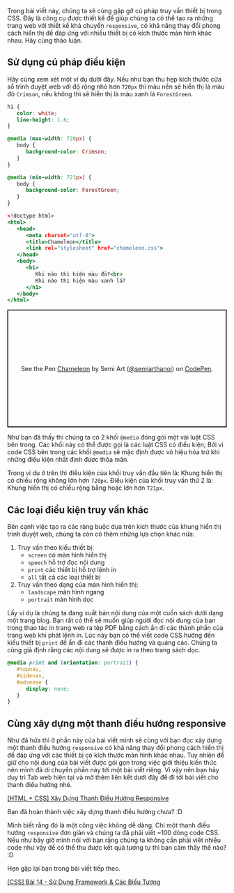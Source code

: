 Trong bài viết này, chúng ta sẽ cùng gặp gỡ cú pháp truy vấn thiết bị trong CSS. Đây là công cụ được thiết kế để giúp chúng ta có thể tạo ra những trang web với thiết kế khả chuyển `responsive`, có khả năng thay đổi phong cách hiển thị để đáp ứng với nhiều thiết bị có kích thước màn hình khác nhau. Hãy cùng thảo luận.

## Sử dụng cú pháp điều kiện

Hãy cùng xem xét một ví dụ dưới đây. Nếu như bạn thu hẹp kích thước cửa sổ trình duyệt web với độ rộng nhỏ hơn `720px` thì màu nền sẽ hiển thị là màu đỏ `Crimson`, nếu không thì sẽ hiển thị là màu xanh lá `ForestGreen`.

```chameleon.css
h1 {
   color: white;
   line-height: 1.6;
}

@media (max-width: 720px) {
   body {
      background-color: Crimson;
   }
}

@media (min-width: 721px) {
   body {
      background-color: ForestGreen;
   }
}
```

```chameleon.html
<!doctype html>
<html>
   <head>
      <meta charset="utf-8">
      <title>Chameleon</title>
      <link rel="stylesheet" href="chameleon.css">
   </head>
   <body>
      <h1>
         Khi nào thì hiện màu đỏ?<br>
         Khi nào thì hiện màu xanh lá?
      </h1>
   </body>
</html>
```

<p class="codepen" data-height="270" data-default-tab="result" data-slug-hash="wvpaajB" data-user="semiarthanoi" style="height: 270px; box-sizing: border-box; display: flex; align-items: center; justify-content: center; border: 2px solid; margin: 1em 0; padding: 1em;">
  <span>See the Pen <a href="https://codepen.io/semiarthanoi/pen/wvpaajB">
  Chameleon</a> by Semi Art (<a href="https://codepen.io/semiarthanoi">@semiarthanoi</a>)
  on <a href="https://codepen.io">CodePen</a>.</span>
</p>
<script async src="https://cpwebassets.codepen.io/assets/embed/ei.js"></script>

Như bạn đã thấy thì chúng ta có 2 khối `@media` đóng gói một vài luật CSS bên trong. Các khối này có thể được gọi là các luật CSS có điều kiện; Bởi vì code CSS bên trong các khối `@media` sẽ mặc định được vô hiệu hóa trừ khi những điều kiện nhất định được thỏa mãn.

Trong ví dụ ở trên thì điều kiện của khối truy vấn đầu tiên là: Khung hiển thị có chiều rộng không lớn hơn `720px`. Điều kiện của khối truy vấn thứ 2 là: Khung hiển thị có chiều rộng bằng hoặc lớn hơn `721px`.

## Các loại điều kiện truy vấn khác

Bên cạnh việc tạo ra các ràng buộc dựa trên kích thước của khung hiển thị trình duyệt web, chúng ta còn có thêm những lựa chọn khác nữa:

1. Truy vấn theo kiểu thiết bị:
   - `screen` có màn hình hiển thị
   - `speech` hỗ trợ đọc nội dung
   - `print` các thiết bị hỗ trợ lệnh in
   - `all` tất cả các loại thiết bị
2. Truy vấn theo dạng của màn hình hiển thị:
   - `landscape` màn hình ngang
   - `portrait` màn hình dọc

Lấy ví dụ là chúng ta đang xuất bản nội dung của một cuốn sách dưới dạng một trang blog. Bạn rất có thể sẽ muốn giúp người đọc nội dung của bạn trong thao tác in trang web ra tệp PDF bằng cách ẩn đi các thành phần của trang web khi phát lệnh in. Lúc này bạn có thể viết code CSS hướng đến kiểu thiết bị `print` để ẩn đi các thanh điều hướng và quảng cáo. Chúng ta cũng giả định rằng các nội dung sẽ được in ra theo trang sách dọc.

```print.css
@media print and (orientation: portrait) {
   #topnav,
   #sidenav,
   #adsense {
      display: none;
   }
}
```

## Cùng xây dựng một thanh điều hướng responsive

Như đã hứa thì ở phần này của bài viết mình sẽ cùng với bạn đọc xây dựng một thanh điều hướng `responsive` có khả năng thay đổi phong cách hiển thị để đáp ứng với các thiết bị có kích thước màn hình khác nhau. Tuy nhiên để giữ cho nội dung của bài viết được gói gọn trong việc giới thiệu kiến thức nên mình đã di chuyển phần này tới một bài viết riêng. Vì vậy nên bạn hãy duy trì Tab web hiện tại và mở thêm liên kết dưới đây để đi tới bài viết cho thanh điều hướng nhé.

[[HTML + CSS] Xây Dựng Thanh Điều Hướng Responsive](/article/view/0023/html-+-css-xây-dựng-thanh-điều-hướng-responsive)

Bạn đã hoàn thành việc xây dựng thanh điều hướng chưa? :D

Mình biết rằng đó là một công việc không dễ dàng. Chỉ một thanh điều hướng `responsive` đơn giản và chúng ta đã phải viết ~100 dòng code CSS. Nếu như bây giờ mình nói với bạn rằng chúng ta không cần phải viết nhiều code như vậy để có thể thu được kết quả tương tự thì bạn cảm thấy thế nào? :D

Hẹn gặp lại bạn trong bài viết tiếp theo.

[[CSS] Bài 14 - Sử Dụng Framework & Các Biểu Tượng](/article/view/0024/css-bài-14---sử-dụng-framework-&-các-biểu-tượng)
